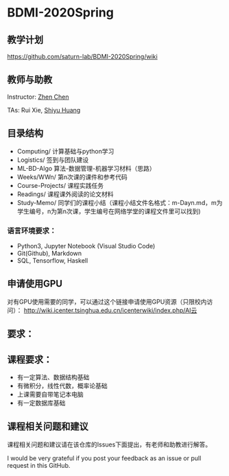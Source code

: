 # BDMI-2020Spring

## 教学计划 

https://github.com/saturn-lab/BDMI-2020Spring/wiki

## 教师与助教

Instructor: [Zhen Chen](http://www.icenter.tsinghua.edu.cn/faculty/chenzhen/)

TAs: Rui Xie, [Shiyu Huang](http://huangshiyu.me)

## 目录结构

- Computing/ 计算基础与python学习
- Logistics/ 签到与团队建设
- ML-BD-Algo 算法-数据管理-机器学习材料（思路）
- Weeks/WWn/ 第n次课的课件和参考代码
- Course-Projects/ 课程实践任务
- Readings/ 课程课外阅读的论文材料
- Study-Memo/ 同学们的课程小结（课程小结文件名格式：m-Dayn.md，m为学生编号，n为第n次课，学生编号在网络学堂的课程文件里可以找到)


### 语言环境要求：

- Python3, Jupyter Notebook (Visual Studio Code)
- Git(Github), Markdown
- SQL, Tensorflow, Haskell


## 申请使用GPU

对有GPU使用需要的同学，可以通过这个链接申请使用GPU资源（只限校内访问）：
http://wiki.icenter.tsinghua.edu.cn/icenterwiki/index.php/AI云

## 要求：

## 课程要求：

- 有一定算法、数据结构基础
- 有微积分，线性代数，概率论基础
- 上课需要自带笔记本电脑
- 有一定数据库基础

## 课程相关问题和建议

课程相关问题和建议请在该仓库的Issues下面提出，有老师和助教进行解答。

I would be very grateful if you post your feedback as an issue or pull request in this GitHub.
